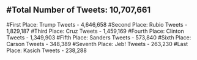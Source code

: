 #Total Number of Tweets: 10,707,661 
---
#First Place: Trump Tweets - 4,646,658
#Second Place: Rubio Tweets - 1,829,187
#Third Place: Cruz Tweets - 1,459,169
#Fourth Place: Clinton Tweets - 1,349,903
#Fifth Place: Sanders Tweets - 573,840
#Sixth Place: Carson Tweets - 348,389
#Seventh Place: Jeb! Tweets - 263,230
#Last Place: Kasich Tweets - 238,288
